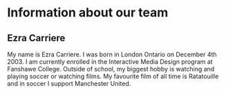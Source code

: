 # Information about our team
## Ezra Carriere
My name is Ezra Carriere. I was born in London Ontario on December 4th 2003. I am currently enrolled in the Interactive Media Design program at Fanshawe College. Outside of school, my biggest hobby is watching and playing soccer or watching films. My favourite film of all time is Ratatouille and in soccer I support Manchester United.
